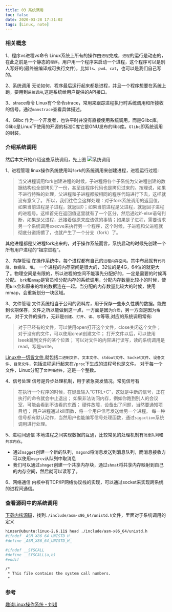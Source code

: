 ```yaml
---
title: 03 系统调用
toc: false
date: 2020-03-28 17:31:02
tags: [Linux, note]
---
```



### 相关概念
1、程序vs进程vs命令
Linux系统上所有的操作由`进程`完成，`进程`的运行是动态的，在此之前是一个静态的`程序`。用户用一个程序来启动一个进程，这个程序可以是别人写好的(最终被编译成可执行文件)，比如`ls`、`pwd`、`cat`，也可以是我们自己写的。

2、系统调用
无论如何，程序最后运行起来都是进程，并且一个程序想要在系统上跑，要用到`系统调用`,这是系统给用户提供的API接口。

3、strace命令
Linux有个命令strace，常用来跟踪进程执行时系统调用和所接收的信号。通过`manstrace`查看具体描述。

4、Glibc
作为一个开发者，也许平时并没有直接使用系统调用，而是Glibc库。Glibc是Linux下使用的开源的标准C库它是GNU发布的libc库。`Glibc`即系统调用的封装。


### 介绍系统调用
然后本文开始介绍这些系统调用，先上图
![系统调用](https://static001.geekbang.org/resource/image/ff/f0/ffb6847b94cb0fd086095ac263ac4ff0.jpg)

1、进程管理
linux操作系统使用叫`fork`的系统调用来创建进程，进程运行过程:

>当父进程调用fork创建进程的时候，子进程将各个子系统为父进程创建的数据结构也全部拷贝了一份，甚至连程序代码也是拷贝过来的。按理说，如果不进行特殊的处理，父进程和子进程都按相同的程序代码进行下去，这样就没有意义了。
>所以，我们往往会这样处理：对于fork系统调用的返回值，如果当前进程是子进程，就返回0；如果当前进程是父进程，就返回子进程的进程号。这样首先在返回值这里就有了一个区分，然后通过if-else语句判断，如果是父进程，还接着做原来应该做的事情；如果是子进程，需要请求另一个系统调用execve来执行另一个程序，这个时候，子进程和父进程就彻底分道扬镳了，也就产生了一个分支（fork）了。

其他进程都是父进程fork出来的，对于操作系统而言，系统启动的时候先创建一个所有用户进程的“祖宗进程”。

2、内存管理
在操作系统中，每个进程都有自己的`进程内存空间`。其中布局就有`代码段`、`数据段`、`堆`。
一个进程的内存空间是很大的，32位的是4G，64位的就更大了。物理空间是有限的，所以进程的空间不能事先分配好的，一定是需要的时候再分配。
`brk`和`mmap`是官员堆分配内存的系统调用，分配内存数量比较小的时候，使用`brk`会和原来的堆的数据连在一起。当分配的内存数量比较大的时候，使用mmap，会重新划分一块区域。

3、文件管理
文件系统相当于公司的资料库，用于保存一些永久性质的数据。能做到长期保存，文件之所以能做到这一点，一方面是因为`介质`，另一方面是因为`格式`。
对于文件的操作，无非是`创建`、`打开`、`读`、`写`等等,对应的系统调用常有:
>对于已经有的文件，可以使用open打开这个文件，close关闭这个文件；
>对于没有的文件，可以使用creat创建文件；
>打开文件以后，可以使用lseek跳到文件的某个位置；
>可以对文件的内容进行读写，读的系统调用是read，写是write。

[Linux中一切皆文件](https://static001.geekbang.org/resource/image/e4/df/e49b5c2a78ac09903d697126bfe6c5df.jpeg),就包括`二进制文件`、`文本文件`、`stdout文件`、`Socket文件`、`设备文件`、`目录文件`，包括进程运行起来在`/proc`下生成的进程号也是文件。
对于每一个文件，Linux分配了`文件描述符`，这是一个整数。

4、信号处理
信号是异步处理机制，用于紧急突发情况。常见信号有
>在执行一个程序的时候，在键盘输入“CTRL+C”，这就是中断的信号，正在执行的命令就会中止退出；
>如果非法访问内存，例如你跑到别人的会议室，可能会看到不该看的东西；
>硬件故障，设备出了问题，当然要通知项目组；
>用户进程通过kill函数，将一个用户信号发送给另一个进程。
每一种信号都有默认动作，当然用户也能编写信号处理函数，通过`sigaction`系统调用进行处理。

5、进程间通信
本地进程之间实现数据的互通，比较常见的处理机制有`消息队列`和`共享内存`。
- 通过`msgget`创建一个新的队列，`msgsnd`将消息发送到消息队列，而消息接收方可以使用`msgrcv`从队列中取消息
- 我们可以通过`shmget`创建一个共享内存块，通过`shmat`将共享内存映射到自己的内存空间，然后就可以读写了。

6、网络通信
内核中有TCP/IP网络协议栈的实现，可以通过socket来实现跨系统的进程间通信。


### 查看源码中的系统调用
[下载内核源码](https://www.kernel.org/)，找到`./include/asm-x86_64/unistd.h`文件，里面对于系统调用的定义
```bash
hinzer@ubuntu:linux-2.6.11$ head ./include/asm-x86_64/unistd.h
#ifndef _ASM_X86_64_UNISTD_H_
#define _ASM_X86_64_UNISTD_H_

#ifndef __SYSCALL
#define __SYSCALL(a,b) 
#endif

/*
 * This file contains the system call numbers.
 *
```

### 参考
[趣谈Linux操作系统 - 刘超](https://time.geekbang.org/column/article/89251)
